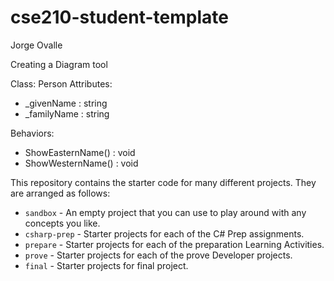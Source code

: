# cse210-student-template
Jorge Ovalle

Creating a Diagram tool

Class: Person
Attributes:
* _givenName : string
* _familyName : string

Behaviors:
* ShowEasternName() : void
* ShowWesternName() : void


This repository contains the starter code for many different projects. They are arranged as follows:

* `sandbox` - An empty project that you can use to play around with any concepts you like.
* `csharp-prep` - Starter projects for each of the C# Prep assignments.
* `prepare` - Starter projects for each of the preparation Learning Activities.
* `prove` - Starter projects for each of the prove Developer projects.
* `final` - Starter projects for final project.
